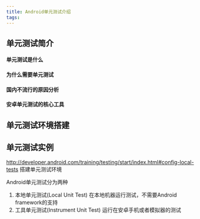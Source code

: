 ```yaml
---
title: Android单元测试介绍
tags:
---
```

## 单元测试简介
#### 单元测试是什么
#### 为什么需要单元测试
#### 国内不流行的原因分析
#### 安卓单元测试的核心工具

## 单元测试环境搭建
## 单元测试实例


http://developer.android.com/training/testing/start/index.html#config-local-tests
搭建单元测试环境

Android单元测试分为两种
1. 本地单元测试(Local Unit Test) 在本地机器运行测试，不需要Android framework的支持
2. 工具单元测试(Instrument Unit Test) 运行在安卓手机或者模拟器的测试

